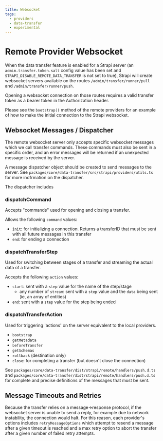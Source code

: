 ```yaml
---
title: Websocket
tags:
  - providers
  - data-transfer
  - experimental
---
```


# Remote Provider Websocket

When the data transfer feature is enabled for a Strapi server (an `admin.transfer.token.salt` config value has been set and `STRAPI_DISABLE_REMOTE_DATA_TRANSFER` is not set to true), Strapi will create websocket servers available on the routes `/admin/transfer/runner/pull` and `/admin/transfer/runner/push`.

Opening a websocket connection on those routes requires a valid transfer token as a bearer token in the Authorization header.

Please see the `bootstrap()` method of the remote providers for an example of how to make the initial connection to the Strapi websocket.

## Websocket Messages / Dispatcher

The remote websocket server only accepts specific websocket messages which we call transfer commands. These commands must also be sent in a specific order, and an error messages will be returned if an unexpected message is received by the server.

A message dispatcher object should be created to send messages to the server. See `packages/core/data-transfer/src/strapi/providers/utils.ts` for more inofrmation on the dispatcher.

The dispatcher includes

### dispatchCommand

Accepts "commands" used for opening and closing a transfer.

Allows the following `command` values:

- `init`: for initializing a connection. Returns a transferID that must be sent with all future messages in this transfer
- `end`: for ending a connection

### dispatchTransferStep

Used for switching between stages of a transfer and streaming the actual data of a transfer.

Accepts the following `action` values:

- `start`: sent with a `step` value for the name of the step/stage
  - any number of `stream`: sent with a `step` value and the `data` being sent (ie, an array of entities)
- `end`: sent with a `step` value for the step being ended

### dispatchTransferAction

Used for triggering 'actions' on the server equivalent to the local providers.

- `bootstrap`
- `getMetadata`
- `beforeTransfer`
- `getSchemas`
- `rollback` (destination only)
- `close`: for completing a transfer (but doesn't close the connection)

See `packages/core/data-transfer/dist/strapi/remote/handlers/push.d.ts` and `packages/core/data-transfer/dist/strapi/remote/handlers/push.d.ts` for complete and precise definitions of the messages that must be sent.

## Message Timeouts and Retries

Because the transfer relies on a message->response protocol, if the websocket server is unable to send a reply, for example due to network instability, the connection would halt. For this reason, each provider's options includes `retryMessageOptions` which attempt to resend a message after a given timeout is reached and a max retry option to abort the transfer after a given number of failed retry attempts.
